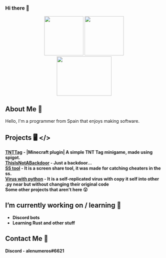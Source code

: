 ### Hi there 👋
<p align='center'>
  <img src='https://cdn.iconscout.com/icon/free/png-512/python-14-569257.png' width="125" height="125">
  <img src='https://www.flaticon.com/svg/static/icons/svg/226/226777.svg' width='125' height='125'>
  <br>
  <img src='https://miro.medium.com/max/1200/0*sDWRBb3SeZ9h6cSz.png' width='175' height='125'>
</p>

## About Me 📝
Hello, I'm a programmer from Spain that enjoys making software.

## Projects 🖥️ </>

**[TNTTag](https://github.com/ale444113/TNTTag/tree/main) - |Minecraft plugin| A simple TNT Tag minigame, made using spigot.** <br>
**[ThisIsNotABackdoor](https://github.com/ale444113/ThisIsNotABackdoor) - Just a backdoor...** <br>
**[SS tool](https://github.com/ale444113/MinecraftSSToolByNumbers) - It is a screen share tool, it was made for catching cheaters in the ss.**<br>
**[Virus with python](https://github.com/ale444113/viruswithpython) - It is a self-replicated virus with copy it self into other .py near but without changing their original code** <br>
**Some other projects that aren't here 😮** <br>

## I’m currently working on / learning 🔭
* **Discord bots** <br>
* **Learning Rust and other stuff**<br>

## Contact Me 📱
**Discord - alenumeros#6621**<br>

<!--
**ale444113/ale444113** is a ✨ _special_ ✨ repository because its `README.md` (this file) appears on your GitHub profile.

Here are some ideas to get you started:

- 🔭 I’m currently working on ...
- 🌱 I’m currently learning ...
- 👯 I’m looking to collaborate on ...
- 🤔 I’m looking for help with ...
- 💬 Ask me about ...
- 📫 How to reach me: ...
- 😄 Pronouns: ...
- ⚡ Fun fact: ...
-->
